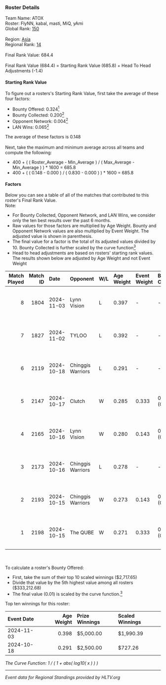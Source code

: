 ### Roster Details<br />
Team Name: ATOX<br />
Roster: FlyNN, kabal, masti, MiQ, yAmi<br />
Global Rank: [150](../../standings_global_2025_03_03.md)<br />
<br />
Region: [Asia]( ../../standings_asia_2025_03_03.md)<br />
Regional Rank: [14]( ../../standings_asia_2025_03_03.md)<br />
<br />
Final Rank Value:  684.4<br />
<br />
Final Rank Value (684.4) = Starting Rank Value (685.8) + Head To Head Adjustments (-1.4)<br />

#### Starting Rank Value<br />
To figure out a rosters's Starting Rank Value, first take the average of these four factors:<br />
- Bounty Offered: 0.324[<sup>1</sup>](#table2)
- Bounty Collected: 0.200[<sup>2</sup>](#table1)
- Opponent Network: 0.004[<sup>2</sup>](#table1)
- LAN Wins: 0.065[<sup>2</sup>](#table1)

The average of these factors is 0.148<br />
<br />
Next, take the maximum and minimum average across all teams and compute the following:<br />
- 400 + ( ( Roster_Average - Min_Average ) / ( Max_Average - Min_Average ) ) * 1600 = 685.8
- 400 + ( ( 0.148 - 0.000 ) / ( 0.830 - 0.000 ) ) * 1600 = 685.8


#### Factors<br />
Below you can see a table of all of the matches that contributed to this roster's Final Rank Value.<br />
Note:<br />

- For Bounty Collected, Opponent Network, and LAN Wins, we consider only the ten best results over the past 6 months.
- Raw values for those factors are multiplied by Age Weight. Bounty and Opponent Network values are also multiplied by Event Weight. The adjusted value is shown in parenthesis.
- The final value for a factor is the total of its adjusted values divided by 10. Bounty Collected is further scaled by the curve function[<sup>3</sup>](#curveFunction)
- Head to head adjustments are based on rosters' starting rank values. The results shown below are adjusted by Age Weight and not Event Weight
<span id="table1"></span><br />


| Match Played | Match ID | Date       | Opponent          | W/L | Age Weight | Event Weight | Bounty Collected | Opponent Network | LAN Wins  | H2H Adj. | Roster                          |
| -: | -: | :- | :- | :- | :- | :- | :- | :- | :- | -: | :- |
|            8 |     1804 | 2024-11-03 | Lynn Vision       | L   | 0.397      | -            | -                | -                | -         |    -4.13 | FlyNN, kabal, masti, MiQ, yAmi  |
|            7 |     1827 | 2024-11-02 | TYLOO             | L   | 0.392      | -            | -                | -                | -         |    -5.37 | FlyNN, kabal, masti, MiQ, yAmi  |
|            6 |     2119 | 2024-10-18 | Chinggis Warriors | L   | 0.291      | -            | -                | -                | -         |    -3.58 | cool4st, kabal, MiQ, sk0R, yAmi |
|            5 |     2147 | 2024-10-17 | Clutch            | W   | 0.285      | 0.333        | 0.000 (0.000)    | 0.053 (0.005)    | 1 (0.285) |     2.58 | cool4st, kabal, MiQ, sk0R, yAmi |
|            4 |     2165 | 2024-10-16 | Lynn Vision       | W   | 0.280      | 0.143        | 0.011 (0.000)    | 0.329 (0.013)    | 0 (0.000) |     5.82 | FlyNN, kabal, masti, MiQ, yAmi  |
|            3 |     2173 | 2024-10-16 | Chinggis Warriors | L   | 0.278      | -            | -                | -                | -         |    -3.44 | cool4st, kabal, MiQ, sk0R, yAmi |
|            2 |     2193 | 2024-10-15 | Chinggis Warriors | W   | 0.273      | 0.143        | 0.015 (0.001)    | 0.525 (0.020)    | 0 (0.000) |     5.31 | FlyNN, kabal, masti, MiQ, yAmi  |
|            1 |     2198 | 2024-10-15 | The QUBE          | W   | 0.271      | 0.333        | 0.000 (0.000)    | 0.000 (0.000)    | 1 (0.271) |     1.43 | cool4st, kabal, MiQ, sk0R, yAmi |

<br />
<span id="table2"></span><br />
To calculate a roster's Bounty Offered:<br />

- First, take the sum of their top 10 scaled winnings ($2,717.65)
- Divide that value by the 5th highest value among all rosters ($333,212.68)
- The final value (0.01) is scaled by the curve function.[<sup>3</sup>](#curveFunction)

Top ten winnings for this roster:<br />

| Event Date | Age Weight | Prize Winnings | Scaled Winnings |
| :- | -: | :- | :- |
| 2024-11-03 |      0.398 | $5,000.00      | $1,990.39       |
| 2024-10-18 |      0.291 | $2,500.00      | $727.26         |


<span id="curveFunction"></span>_The Curve Function: 1 / ( 1 + abs( log10( x ) ) )_<br />

---
_Event data for Regional Standings provided by HLTV.org_<br />
